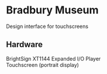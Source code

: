 # Bradbury Museum

Design interface for touchscreens

## Hardware
BrightSign XT1144 Expanded I/O Player  
Touchscreen (portrait display)
